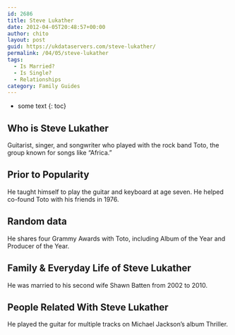```yaml
---
id: 2686
title: Steve Lukather
date: 2012-04-05T20:48:57+00:00
author: chito
layout: post
guid: https://ukdataservers.com/steve-lukather/
permalink: /04/05/steve-lukather
tags:
  - Is Married?
  - Is Single?
  - Relationships
category: Family Guides
---
```


* some text
{: toc}
          
          
## Who is  Steve Lukather
                  
                  
                  
Guitarist, singer, and songwriter who played with the rock band Toto, the group known for songs like &#8220;Africa.&#8221;
                  
                
                
                
## Prior to Popularity 
                  
                  
                  
He taught himself to play the guitar and keyboard at age seven. He helped co-found Toto with his friends in 1976.
                  
                
                
                
## Random data 
                  
                  
                  
He shares four Grammy Awards with Toto, including Album of the Year and Producer of the Year.
                  
                
                
                
## Family & Everyday Life of Steve Lukather
                  
                  
                  
He was married to his second wife Shawn Batten from 2002 to 2010.
                  
                
                
                
## People Related With  Steve Lukather
                  
                  
                  
He played the guitar for multiple tracks on Michael Jackson&#8217;s album Thriller.
                  
                
              
            
          
          
          
    
    
  
